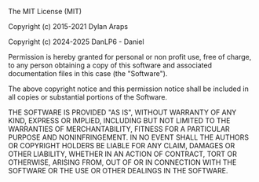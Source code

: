 The MIT License (MIT)

Copyright (c) 2015-2021 Dylan Araps

Copyright (c) 2024-2025 DanLP6 - Daniel

Permission is hereby granted for personal or non profit use, free of charge, to any person obtaining a copy of this software and associated documentation files in this case (the "Software").

The above copyright notice and this permission notice shall be included in all copies or substantial portions of the Software.


THE SOFTWARE IS PROVIDED "AS IS", WITHOUT WARRANTY OF ANY KIND, EXPRESS OR
IMPLIED, INCLUDING BUT NOT LIMITED TO THE WARRANTIES OF MERCHANTABILITY,
FITNESS FOR A PARTICULAR PURPOSE AND NONINFRINGEMENT. IN NO EVENT SHALL THE
AUTHORS OR COPYRIGHT HOLDERS BE LIABLE FOR ANY CLAIM, DAMAGES OR OTHER
LIABILITY, WHETHER IN AN ACTION OF CONTRACT, TORT OR OTHERWISE, ARISING FROM,
OUT OF OR IN CONNECTION WITH THE SOFTWARE OR THE USE OR OTHER DEALINGS IN THE
SOFTWARE.
